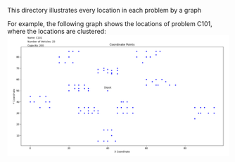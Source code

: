 This directory illustrates every location in each problem by a graph

For example, the following graph shows the locations of problem C101, where the locations are clustered:
![img.png](../res/C101.png)